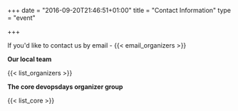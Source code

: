 +++
date = "2016-09-20T21:46:51+01:00"
title = "Contact Information"
type = "event"


+++

If you'd like to contact us by email - {{< email_organizers >}}

**Our local team**

{{< list_organizers >}}

**The core devopsdays organizer group**

{{< list_core >}}

